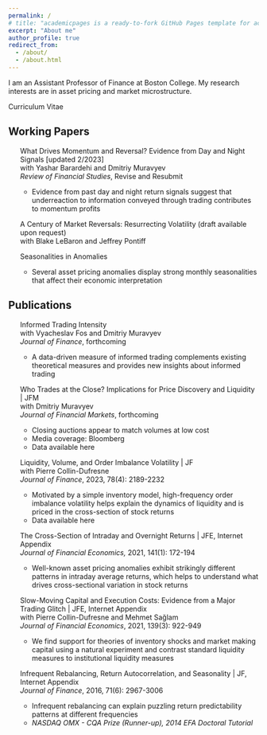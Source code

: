 ```yaml
---
permalink: /
# title: "academicpages is a ready-to-fork GitHub Pages template for academic personal websites"
excerpt: "About me"
author_profile: true
redirect_from:
  - /about/
  - /about.html
---
```


<!-- Google tag (gtag.js) -->
<script async src="https://www.googletagmanager.com/gtag/js?id=G-2FEM1XM0CN"></script>
<script>
  window.dataLayer = window.dataLayer || [];
  function gtag(){dataLayer.push(arguments);}
  gtag('js', new Date());

  gtag('config', 'G-2FEM1XM0CN');
</script>

I am an Assistant Professor of Finance at Boston College. My research interests are in asset pricing and market microstructure.

<a target="_blank"  style="text-decoration:none" href="http://bogousslavsky.github.io/files/Bogousslavsky_CV.pdf">Curriculum Vitae</a>


## Working Papers


<ul class="pad" style="list-style-type:none">
<li><a target="_blank" style="text-decoration:none" href="https://papers.ssrn.com/sol3/papers.cfm?abstract_id=4069509">What Drives Momentum and Reversal? Evidence from Day and Night Signals</a>  [updated 2/2023]</li>  
  with Yashar Barardehi and Dmitriy Muravyev
  <li style="list-style-type:none"><i>Review of Financial Studies</i>, Revise and Resubmit</li>
   <ul style="list-style-type:circle">
  <li>Evidence from past day and night return signals suggest that underreaction to information conveyed through trading contributes to momentum profits</li>
  </ul>
</ul>


<ul class="pad" style="list-style-type:none">
  	<li>A Century of Market Reversals: Resurrecting Volatility (draft available upon request)</li>  
	with Blake LeBaron and Jeffrey Pontiff
</ul>


<ul class="pad" style="list-style-type:none">
  	<li><a target="_blank" style="text-decoration:none" href="https://ssrn.com/abstract=2558742">Seasonalities in Anomalies</a></li>  
  	<ul style="list-style-type:circle">
  	<li>Several asset pricing anomalies display strong monthly seasonalities that affect their economic interpretation</li>
  	</ul>
</ul>

## Publications

<ul class="pad" style="list-style-type:none">
  <li><a target="_blank"  style="text-decoration:none" href="https://papers.ssrn.com/sol3/papers.cfm?abstract_id=3865990">Informed Trading Intensity</a></li>  
  <!--<ul style="list-style-type:none;padding: 0;margin: 0;" >-->
  with Vyacheslav Fos and  Dmitriy Muravyev
	<li style="list-style-type:none"><i>Journal of Finance</i>, forthcoming</li> 	
	<ul style="list-style-type:circle">
	<li>A data-driven measure of informed trading complements existing theoretical measures and provides new insights about informed trading</li>
	</ul>  
</ul>

<ul class="pad" style="list-style-type:none">
  <li><a target="_blank" style="text-decoration:none" href="https://ssrn.com/abstract=3485840">Who Trades at the Close? Implications for Price Discovery and Liquidity</a> | <a target="_blank" style="text-decoration:none" href="https://doi.org/10.1016/j.finmar.2023.100852">JFM</a></li> 
  with Dmitriy Muravyev
  <li style="list-style-type:none"><i>Journal of Financial Markets</i>, forthcoming</li> 	
         <ul style="list-style-type:circle">
        <li>Closing auctions appear to match volumes at low cost</li>
        <li>Media coverage: <a target="_blank" style="text-decoration:none" href="https://www.bloomberg.com/news/articles/2019-12-08/noise-for-sale-in-giant-u-s-auctions-used-to-end-stock-sessions">Bloomberg</a></li>
        <li>Data available <a target="_blank" style="text-decoration:none" href="https://bogousslavsky.github.io/data/">here</a></li>
        </ul>
</ul>

<ul class="pad" style="list-style-type:none">
  <li><a target="_blank" style="text-decoration:none" href="https://ssrn.com/abstract=3336171">Liquidity, Volume, and Order Imbalance Volatility</a> | <a target="_blank" style="text-decoration:none" href="https://doi.org/10.1111/jofi.13248">JF</a></li> 
  <!--<li>with Pierre Collin-Dufresne </li>-->
  with Pierre Collin-Dufresne
  <li style="list-style-type:none"><i>Journal of Finance</i>, 2023, 78(4): 2189-2232</li>
	     <ul style="list-style-type:circle">
		    <li>Motivated by a simple inventory model, high-frequency order imbalance volatility helps explain the dynamics of liquidity and is priced in the cross-section of stock returns</li>
			<li>Data available <a target="_blank" style="text-decoration:none" href="https://bogousslavsky.github.io/data/">here</a></li>
        </ul>  
</ul>

<ul class="pad" style="list-style-type:none">
  <li><a target="_blank" style="text-decoration:none" href="https://ssrn.com/abstract=2869624">The Cross-Section of Intraday and Overnight Returns</a> | <a target="_blank" style="text-decoration:none" href="https://doi.org/10.1016/j.jfineco.2020.07.020">JFE</a>, <a target="_blank" style="text-decoration:none" href="http://bogousslavsky.github.io/files/IP_InternetAppendix.pdf">Internet Appendix</a></li>
	<li style="list-style-type:none"><i>Journal of Financial Economics,</i> 2021, 141(1): 172-194</li>
	     <ul style="list-style-type:circle">
		  <li>Well-known asset pricing anomalies exhibit strikingly different patterns in intraday average returns, which helps to understand what drives cross-sectional variation in stock returns</li>  
        </ul>  
</ul>


<ul class="pad" style="list-style-type:none">
  <li><a target="_blank" style="text-decoration:none" href="https://ssrn.com/abstract=2613667">Slow-Moving Capital and Execution Costs: Evidence from a Major Trading Glitch</a> | <a target="_blank" style="text-decoration:none" href="https://doi.org/10.1016/j.jfineco.2020.08.009">JFE</a>, <a target="_blank" style="text-decoration:none" href="http://bogousslavsky.github.io/files/glitch_InternetAppendix.pdf">Internet Appendix</a></li>
  with Pierre Collin-Dufresne and Mehmet Sa&#287;lam
  <li style="list-style-type:none"><i>Journal of Financial Economics</i>, 2021, 139(3): 922-949</li>  
	     <ul style="list-style-type:circle">
		  <li>We find support for theories of inventory shocks and market making capital using a natural experiment and contrast standard liquidity measures to institutional liquidity measures</li>  
        </ul>  
</ul>


<ul class="pad" style="list-style-type:none">   
<li><a target="_blank" style="text-decoration:none" href="https://ssrn.com/abstract=2308366">Infrequent Rebalancing, Return Autocorrelation, and Seasonality</a> | <a target="_blank" style="text-decoration:none" href="https://doi.org/10.1111/jofi.12436">JF</a>, <a target="_blank" style="text-decoration:none" href="http://bogousslavsky.github.io/files/IR_InternetAppendix.pdf">Internet Appendix</a></li>
<li style="list-style-type:none"><i>Journal of Finance</i>, 2016, 71(6): 2967-3006</li>     
        <ul style="list-style-type:circle">
		  <li>Infrequent rebalancing can explain puzzling return predictability patterns at different frequencies</li>  
        <li><i>NASDAQ OMX - CQA Prize (Runner-up), 2014 EFA Doctoral Tutorial </i></li>
        </ul>
</ul>
